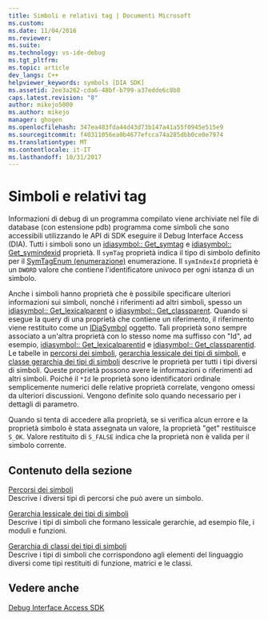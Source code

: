 ```yaml
---
title: Simboli e relativi tag | Documenti Microsoft
ms.custom: 
ms.date: 11/04/2016
ms.reviewer: 
ms.suite: 
ms.technology: vs-ide-debug
ms.tgt_pltfrm: 
ms.topic: article
dev_langs: C++
helpviewer_keywords: symbols [DIA SDK]
ms.assetid: 2ee3a262-cda6-48bf-b799-a37edde6c8b8
caps.latest.revision: "8"
author: mikejo5000
ms.author: mikejo
manager: ghogen
ms.openlocfilehash: 347ea483fda44d43d73b147a41a55f0945e515e9
ms.sourcegitcommit: f40311056ea0b4677efcca74a285dbb0ce0e7974
ms.translationtype: MT
ms.contentlocale: it-IT
ms.lasthandoff: 10/31/2017
---
```

# <a name="symbols-and-symbol-tags"></a>Simboli e relativi tag
Informazioni di debug di un programma compilato viene archiviate nel file di database (con estensione pdb) programma come simboli che sono accessibili utilizzando le API di SDK eseguire il Debug Interface Access (DIA). Tutti i simboli sono un [idiasymbol:: Get_symtag](../../debugger/debug-interface-access/idiasymbol-get-symtag.md) e [idiasymbol:: Get_symindexid](../../debugger/debug-interface-access/idiasymbol-get-symindexid.md) proprietà. Il `symTag` proprietà indica il tipo di simbolo definito per il [SymTagEnum (enumerazione)](../../debugger/debug-interface-access/symtagenum.md) enumerazione. Il `symIndexId` proprietà è un `DWORD` valore che contiene l'identificatore univoco per ogni istanza di un simbolo.  
  
 Anche i simboli hanno proprietà che è possibile specificare ulteriori informazioni sui simboli, nonché i riferimenti ad altri simboli, spesso un [idiasymbol:: Get_lexicalparent](../../debugger/debug-interface-access/idiasymbol-get-lexicalparent.md) o [idiasymbol:: Get_classparent](../../debugger/debug-interface-access/idiasymbol-get-classparent.md). Quando si esegue la query di una proprietà che contiene un riferimento, il riferimento viene restituito come un [IDiaSymbol](../../debugger/debug-interface-access/idiasymbol.md) oggetto. Tali proprietà sono sempre associato a un'altra proprietà con lo stesso nome ma suffisso con "Id", ad esempio, [idiasymbol:: Get_lexicalparentid](../../debugger/debug-interface-access/idiasymbol-get-lexicalparentid.md) e [idiasymbol:: Get_classparentid](../../debugger/debug-interface-access/idiasymbol-get-classparentid.md). Le tabelle in [percorsi dei simboli](../../debugger/debug-interface-access/symbol-locations.md), [gerarchia lessicale dei tipi di simboli](../../debugger/debug-interface-access/lexical-hierarchy-of-symbol-types.md), e [classe gerarchia dei tipi di simboli](../../debugger/debug-interface-access/class-hierarchy-of-symbol-types.md) descrive le proprietà per tutti i tipi diversi di simboli. Queste proprietà possono avere le informazioni o riferimenti ad altri simboli. Poiché il `*Id` le proprietà sono identificatori ordinale semplicemente numerici delle relative proprietà correlate, vengono omessi da ulteriori discussioni. Vengono definite solo quando necessario per i dettagli di parametro.  
  
 Quando si tenta di accedere alla proprietà, se si verifica alcun errore e la proprietà simbolo è stata assegnata un valore, la proprietà "get" restituisce `S_OK`. Valore restituito di `S_FALSE` indica che la proprietà non è valida per il simbolo corrente.  
  
## <a name="in-this-section"></a>Contenuto della sezione  
 [Percorsi dei simboli](../../debugger/debug-interface-access/symbol-locations.md)  
 Descrive i diversi tipi di percorsi che può avere un simbolo.  
  
 [Gerarchia lessicale dei tipi di simboli](../../debugger/debug-interface-access/lexical-hierarchy-of-symbol-types.md)  
 Descrive i tipi di simboli che formano lessicale gerarchie, ad esempio file, i moduli e funzioni.  
  
 [Gerarchia di classi dei tipi di simboli](../../debugger/debug-interface-access/class-hierarchy-of-symbol-types.md)  
 Descrive i tipi di simboli che corrispondono agli elementi del linguaggio diversi come tipi restituiti di funzione, matrici e le classi.  
  
## <a name="see-also"></a>Vedere anche  
 [Debug Interface Access SDK](../../debugger/debug-interface-access/debug-interface-access-sdk.md)